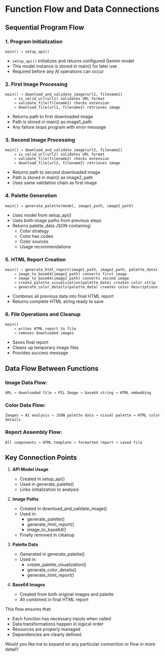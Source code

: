 # Function Flow and Data Connections

## Sequential Program Flow

### 1. Program Initialization
```
main() → setup_api()
```
- `setup_api()` initializes and returns configured Gemini model
- This model instance is stored in main() for later use
- Required before any AI operations can occur

### 2. First Image Processing
```
main() → download_and_validate_image(url1, filename1)
    → is_valid_url(url1) validates URL format
    → validate_file(filename1) checks extension
    → download_file(url1, filename1) retrieves image
```
- Returns path to first downloaded image
- Path is stored in main() as image1_path
- Any failure stops program with error message

### 3. Second Image Processing
```
main() → download_and_validate_image(url2, filename2)
    → is_valid_url(url2) validates URL format
    → validate_file(filename2) checks extension
    → download_file(url2, filename2) retrieves image
```
- Returns path to second downloaded image
- Path is stored in main() as image2_path
- Uses same validation chain as first image

### 4. Palette Generation
```
main() → generate_palette(model, image1_path, image2_path)
```
- Uses model from setup_api()
- Uses both image paths from previous steps
- Returns palette_data JSON containing:
  - Color strategy
  - Color hex codes
  - Color sources
  - Usage recommendations

### 5. HTML Report Creation
```
main() → generate_html_report(image1_path, image2_path, palette_data)
    → image_to_base64(image1_path) converts first image
    → image_to_base64(image2_path) converts second image
    → create_palette_visualization(palette_data) creates color strip
    → generate_color_details(palette_data) creates color descriptions
```
- Combines all previous data into final HTML report
- Returns complete HTML string ready to save

### 6. File Operations and Cleanup
```
main() 
    → writes HTML report to file
    → removes downloaded images
```
- Saves final report
- Cleans up temporary image files
- Provides success message

## Data Flow Between Functions

### Image Data Flow:
```
URL → downloaded file → PIL Image → base64 string → HTML embedding
```

### Color Data Flow:
```
Images → AI analysis → JSON palette data → visual palette → HTML color details
```

### Report Assembly Flow:
```
All components → HTML template → formatted report → saved file
```

## Key Connection Points

1. **API Model Usage**
   - Created in setup_api()
   - Used in generate_palette()
   - Links initialization to analysis

2. **Image Paths**
   - Created in download_and_validate_image()
   - Used in:
     - generate_palette()
     - generate_html_report()
     - image_to_base64()
   - Finally removed in cleanup

3. **Palette Data**
   - Generated in generate_palette()
   - Used in:
     - create_palette_visualization()
     - generate_color_details()
     - generate_html_report()

4. **Base64 Images**
   - Created from both original images and palette
   - All combined in final HTML report

This flow ensures that:
- Each function has necessary inputs when called
- Data transformations happen in logical order
- Resources are properly managed
- Dependencies are clearly defined

Would you like me to expand on any particular connection or flow in more detail?